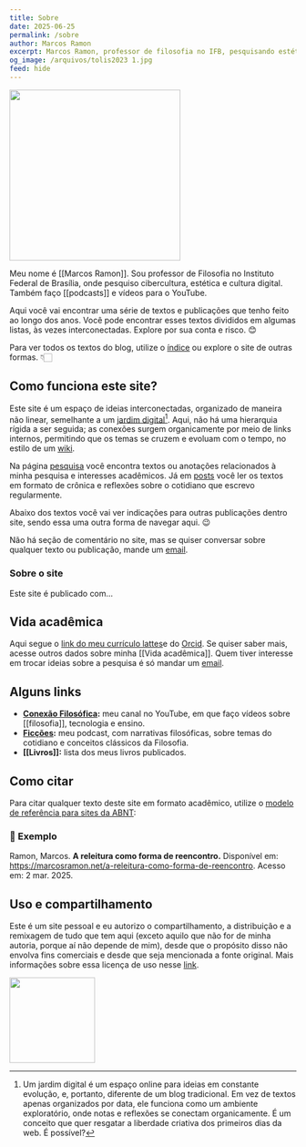 ```yaml
---
title: Sobre
date: 2025-06-25
permalink: /sobre
author: Marcos Ramon
excerpt: Marcos Ramon, professor de filosofia no IFB, pesquisando estética, cibercultura e ensino.
og_image: /arquivos/tolis2023 1.jpg
feed: hide
---
```

<img src="assets/img/tolis2023 1.jpg" width="300">

Meu nome é [[Marcos Ramon]]. Sou professor de Filosofia no Instituto Federal de Brasília, onde pesquiso cibercultura, estética e cultura digital. Também faço [[podcasts]] e vídeos para o YouTube. 

Aqui você vai encontrar uma série de textos e publicações que tenho feito ao longo dos anos. Você pode encontrar esses textos divididos em algumas listas, às vezes interconectadas. Explore por sua conta e risco. 😊

Para ver todos os textos do blog, utilize o <a href="https://marcosramon.github.io/posts">índice</a> ou explore o site de outras formas. 👇🏻

## Como funciona este site?

Este site é um espaço de ideias interconectadas, organizado de maneira não linear, semelhante a um [jardim digital](https://maggieappleton.com/garden-history)[^1]. Aqui, não há uma hierarquia rígida a ser seguida; as conexões surgem organicamente por meio de links internos, permitindo que os temas se cruzem e evoluam com o tempo, no estilo de um [wiki](https://pt.wikipedia.org/wiki/Wiki).

Na página <a href="https://marcosramon.github.io/notes">pesquisa</a> você encontra textos ou anotações relacionados à minha pesquisa e interesses acadêmicos. Já em <a href="https://marcosramon.github.io/posts">posts</a> você ler os textos em formato de crônica e reflexões sobre o cotidiano que escrevo regularmente. 

Abaixo dos textos você vai ver indicações para outras publicações dentro site, sendo essa uma outra forma de navegar aqui. 😉 

Não há seção de comentário no site, mas se quiser conversar sobre qualquer texto ou publicação, mande um <a href="mailto:marcosramon@gmail.com">email</a>.

### Sobre o site
Este site é publicado com...

## Vida acadêmica

Aqui segue o [link do meu currículo lattes](http://lattes.cnpq.br/9538072103558772)e do [Orcid](https://orcid.org/0000-0002-8720-8706). Se quiser saber mais, acesse outros dados sobre minha [[Vida acadêmica]]. Quem tiver interesse em trocar ideias sobre a pesquisa é só mandar um [email](mailto:marcosramon@gmail.com).

## Alguns links

- **[Conexão Filosófica](https://www.youtube.com/conexaofilosofica):** meu canal no YouTube, em que faço vídeos sobre [[filosofia]], tecnologia e ensino.
- **[Ficções](https://open.spotify.com/show/1smphr2Sl3kHncMYB984rc?si=545bce8419e14da7&nd=1&dlsi=325dcd4d0a134fa7):** meu podcast, com narrativas filosóficas, sobre temas do cotidiano e conceitos clássicos da Filosofia.
- **[[Livros]]:** lista dos meus livros publicados.

## Como citar

Para citar qualquer texto deste site em formato acadêmico, utilize o [modelo de referência para sites da ABNT](https://normaliza.ifb.edu.br/doku.php?id=referencias:modelos_de_referencias:documentos_em_meio_eletronico:documentos_de_acesso_exclusivo_em_meio_eletronico):

### 📄 Exemplo
Ramon, Marcos. **A releitura como forma de reencontro.** Disponível em: <https://marcosramon.net/a-releitura-como-forma-de-reencontro>. Acesso em: 2 mar. 2025. 

## Uso e compartilhamento

Este é um site pessoal e eu autorizo o compartilhamento, a distribuição e a remixagem de tudo que tem aqui (exceto aquilo que não for de minha autoria, porque aí não depende de mim), desde que o propósito disso não envolva fins comerciais e desde que seja mencionada a fonte original. Mais informações sobre essa licença de uso nesse [link](http://creativecommons.org/licenses/by-nc-sa/3.0/br/).

<img src="assets/img/Pasted image 20250302190730.png" width="150">

[^1]: Um jardim digital é um espaço online para ideias em constante evolução, e, portanto, diferente de um blog tradicional. Em vez de textos apenas organizados por data, ele funciona como um ambiente exploratório, onde notas e reflexões se conectam organicamente. É um conceito que quer resgatar a liberdade criativa dos primeiros dias da web. É possível?


